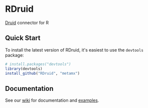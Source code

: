 RDruid
======

[Druid](https://github.com/metamx/druid/wiki) connector for R

## Quick Start

To install the latest version of RDruid, it's easiest to use the `devtools` package:

```r
# install.packages("devtools")
library(devtools)
install_github("RDruid", "metamx")
```

## Documentation

See our [wiki](https://github.com/metamx/RDruid/wiki) for documentation and [examples](https://github.com/metamx/RDruid/wiki/Examples).

